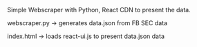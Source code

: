 Simple Webscraper with Python, React CDN to present the data.

webscraper.py -> generates data.json from FB SEC data


index.html -> loads react-ui.js to present data.json data
